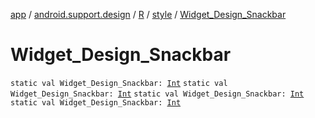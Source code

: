 [app](../../../index.md) / [android.support.design](../../index.md) / [R](../index.md) / [style](index.md) / [Widget_Design_Snackbar](.)

# Widget_Design_Snackbar

`static val Widget_Design_Snackbar: `[`Int`](https://kotlinlang.org/api/latest/jvm/stdlib/kotlin/-int/index.html)
`static val Widget_Design_Snackbar: `[`Int`](https://kotlinlang.org/api/latest/jvm/stdlib/kotlin/-int/index.html)
`static val Widget_Design_Snackbar: `[`Int`](https://kotlinlang.org/api/latest/jvm/stdlib/kotlin/-int/index.html)
`static val Widget_Design_Snackbar: `[`Int`](https://kotlinlang.org/api/latest/jvm/stdlib/kotlin/-int/index.html)